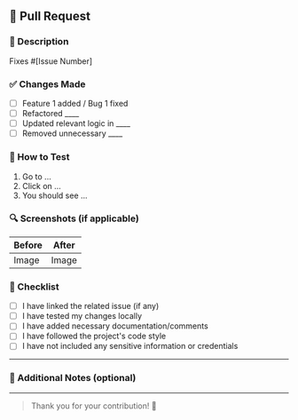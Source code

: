 ## 📌 Pull Request

### 📃 Description

<!-- Clearly describe the purpose of this PR. What bug or feature does it address? Why is this change necessary? -->

Fixes #[Issue Number]  

### ✅ Changes Made

- [ ] Feature 1 added / Bug 1 fixed
- [ ] Refactored ____
- [ ] Updated relevant logic in ____
- [ ] Removed unnecessary ____

### 🧪 How to Test

<!-- Describe how to manually test the changes or include test commands -->
1. Go to ...
2. Click on ...
3. You should see ...

### 🔍 Screenshots (if applicable)

| Before | After |
|--------|-------|
| Image  | Image |

### 🧩 Checklist

- [ ] I have linked the related issue (if any)
- [ ] I have tested my changes locally
- [ ] I have added necessary documentation/comments
- [ ] I have followed the project's code style
- [ ] I have not included any sensitive information or credentials

---

### 💬 Additional Notes (optional)

<!-- Mention if there's anything reviewers should keep in mind or any follow-up work required -->

---

> Thank you for your contribution! 🚀
